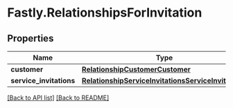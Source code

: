 # Fastly.RelationshipsForInvitation

## Properties

Name | Type | Description | Notes
------------ | ------------- | ------------- | -------------
**customer** | [**RelationshipCustomerCustomer**](RelationshipCustomerCustomer.md) |  | [optional] 
**service_invitations** | [**RelationshipServiceInvitationsServiceInvitations**](RelationshipServiceInvitationsServiceInvitations.md) |  | [optional] 


[[Back to API list]](../../README.md#endpoints) [[Back to README]](../../README.md)

